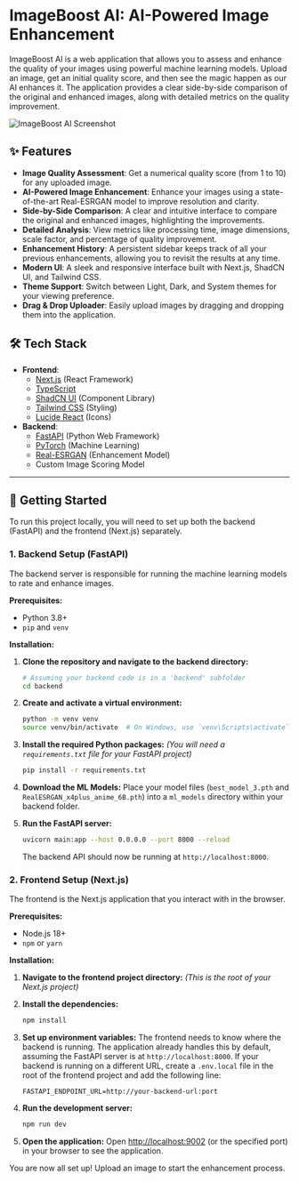 # ImageBoost AI: AI-Powered Image Enhancement

ImageBoost AI is a web application that allows you to assess and enhance the quality of your images using powerful machine learning models. Upload an image, get an initial quality score, and then see the magic happen as our AI enhances it. The application provides a clear side-by-side comparison of the original and enhanced images, along with detailed metrics on the quality improvement.

![ImageBoost AI Screenshot](https://placehold.co/800x450)

## ✨ Features

-   **Image Quality Assessment**: Get a numerical quality score (from 1 to 10) for any uploaded image.
-   **AI-Powered Image Enhancement**: Enhance your images using a state-of-the-art Real-ESRGAN model to improve resolution and clarity.
-   **Side-by-Side Comparison**: A clear and intuitive interface to compare the original and enhanced images, highlighting the improvements.
-   **Detailed Analysis**: View metrics like processing time, image dimensions, scale factor, and percentage of quality improvement.
-   **Enhancement History**: A persistent sidebar keeps track of all your previous enhancements, allowing you to revisit the results at any time.
-   **Modern UI**: A sleek and responsive interface built with Next.js, ShadCN UI, and Tailwind CSS.
-   **Theme Support**: Switch between Light, Dark, and System themes for your viewing preference.
-   **Drag & Drop Uploader**: Easily upload images by dragging and dropping them into the application.

## 🛠️ Tech Stack

-   **Frontend**:
    -   [Next.js](https://nextjs.org/) (React Framework)
    -   [TypeScript](https://www.typescriptlang.org/)
    -   [ShadCN UI](https://ui.shadcn.com/) (Component Library)
    -   [Tailwind CSS](https://tailwindcss.com/) (Styling)
    -   [Lucide React](https://lucide.dev/guide/packages/lucide-react) (Icons)
-   **Backend**:
    -   [FastAPI](https://fastapi.tiangolo.com/) (Python Web Framework)
    -   [PyTorch](https://pytorch.org/) (Machine Learning)
    -   [Real-ESRGAN](https://github.com/xinntao/Real-ESRGAN) (Enhancement Model)
    -   Custom Image Scoring Model

---

## 🚀 Getting Started

To run this project locally, you will need to set up both the backend (FastAPI) and the frontend (Next.js) separately.

### 1. Backend Setup (FastAPI)

The backend server is responsible for running the machine learning models to rate and enhance images.

**Prerequisites:**
- Python 3.8+
- `pip` and `venv`

**Installation:**

1.  **Clone the repository and navigate to the backend directory:**
    ```bash
    # Assuming your backend code is in a 'backend' subfolder
    cd backend
    ```

2.  **Create and activate a virtual environment:**
    ```bash
    python -m venv venv
    source venv/bin/activate  # On Windows, use `venv\Scripts\activate`
    ```

3.  **Install the required Python packages:**
    *(You will need a `requirements.txt` file for your FastAPI project)*
    ```bash
    pip install -r requirements.txt
    ```

4.  **Download the ML Models:**
    Place your model files (`best_model_3.pth` and `RealESRGAN_x4plus_anime_6B.pth`) into a `ml_models` directory within your backend folder.

5.  **Run the FastAPI server:**
    ```bash
    uvicorn main:app --host 0.0.0.0 --port 8000 --reload
    ```
    The backend API should now be running at `http://localhost:8000`.

### 2. Frontend Setup (Next.js)

The frontend is the Next.js application that you interact with in the browser.

**Prerequisites:**
- Node.js 18+
- `npm` or `yarn`

**Installation:**

1.  **Navigate to the frontend project directory:**
    *(This is the root of your Next.js project)*

2.  **Install the dependencies:**
    ```bash
    npm install
    ```

3.  **Set up environment variables:**
    The frontend needs to know where the backend is running. The application already handles this by default, assuming the FastAPI server is at `http://localhost:8000`. If your backend is running on a different URL, create a `.env.local` file in the root of the frontend project and add the following line:
    ```
    FASTAPI_ENDPOINT_URL=http://your-backend-url:port
    ```

4.  **Run the development server:**
    ```bash
    npm run dev
    ```

5.  **Open the application:**
    Open [http://localhost:9002](http://localhost:9002) (or the specified port) in your browser to see the application.

You are now all set up! Upload an image to start the enhancement process.
